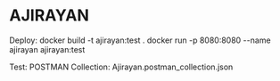 # AJIRAYAN

Deploy:
docker build -t ajirayan:test .
docker run -p 8080:8080 --name ajirayan ajirayan:test

Test:
POSTMAN Collection: Ajirayan.postman_collection.json 
